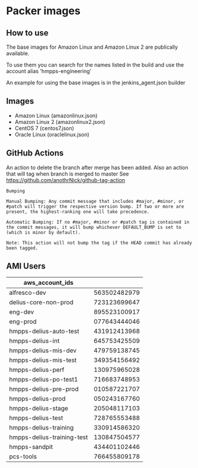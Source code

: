 # Packer images

## How to use

The base images for Amazon Linux and Amazon Linux 2 are publically available.

To use them you can search for the names listed in the build and use the account alias 'hmpps-engineering'

An example for using the base images is in the jenkins_agent.json builder

## Images

* Amazon Linux (amazonlinux.json)
* Amazon Linux 2 (amazonlinux2.json)
* CentOS 7 (centos7.json)
* Oracle Linux (oraclelinux.json)

## GitHub Actions

An action to delete the branch after merge has been added.
Also an action that will tag when branch is merged to master
See https://github.com/anothrNick/github-tag-action

```
Bumping

Manual Bumping: Any commit message that includes #major, #minor, or #patch will trigger the respective version bump. If two or more are present, the highest-ranking one will take precedence.

Automatic Bumping: If no #major, #minor or #patch tag is contained in the commit messages, it will bump whichever DEFAULT_BUMP is set to (which is minor by default).

Note: This action will not bump the tag if the HEAD commit has already been tagged.
```

## AMI Users

| aws_account_ids             |              |
|-----------------------------|--------------|
| alfresco-dev                | 563502482979 |
| delius-core-non-prod        | 723123699647 |
| eng-dev                     | 895523100917 |
| eng-prod                    | 077643444046 |
| hmpps-delius-auto-test      | 431912413968 |
| hmpps-delius-int            | 645753425509 |
| hmpps-delius-mis-dev        | 479759138745 |
| hmpps-delius-mis-test       | 349354156492 |
| hmpps-delius-perf           | 130975965028 |
| hmpps-delius-po-test1       | 716683748953 |
| hmpps-delius-pre-prod       | 010587221707 |
| hmpps-delius-prod           | 050243167760 |
| hmpps-delius-stage          | 205048117103 |
| hmpps-delius-test           | 728765553488 |
| hmpps-delius-training       | 330914586320 |
| hmpps-delius-training-test  | 130847504577 |
| hmpps-sandpit               | 434401102446 |
| pcs-tools                   | 766455809178 |
